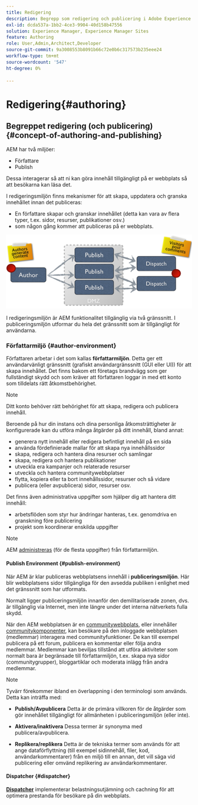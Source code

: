 ```yaml
---
title: Redigering
description: Begrepp som redigering och publicering i Adobe Experience Manager 6.5.
exl-id: dcda537a-1bb2-4ce3-9904-40d158b47556
solution: Experience Manager, Experience Manager Sites
feature: Authoring
role: User,Admin,Architect,Developer
source-git-commit: 9a3008553b8091b66c72e0b6c317573b235eee24
workflow-type: tm+mt
source-wordcount: '547'
ht-degree: 0%

---
```


# Redigering{#authoring}

## Begreppet redigering (och publicering) {#concept-of-authoring-and-publishing}

AEM har två miljöer:

* Författare
* Publish

Dessa interagerar så att ni kan göra innehåll tillgängligt på er webbplats så att besökarna kan läsa det.

I redigeringsmiljön finns mekanismer för att skapa, uppdatera och granska innehållet innan det publiceras:

* En författare skapar och granskar innehållet (detta kan vara av flera typer, t.ex. sidor, resurser, publikationer osv.)
* som någon gång kommer att publiceras på er webbplats.

![Översikt över miljöer](assets/chlimage_1-132.png)

I redigeringsmiljön är AEM funktionalitet tillgänglig via två gränssnitt. I publiceringsmiljön utformar du hela det gränssnitt som är tillgängligt för användarna.

### Författarmiljö {#author-environment}

Författaren arbetar i det som kallas **författarmiljön**. Detta ger ett användarvänligt gränssnitt (grafiskt användargränssnitt (GUI eller UI)) för att skapa innehållet. Det finns bakom ett företags brandvägg som ger fullständigt skydd och som kräver att författaren loggar in med ett konto som tilldelats rätt åtkomstbehörighet.

>[!NOTE]
>
>Ditt konto behöver rätt behörighet för att skapa, redigera och publicera innehåll.

Beroende på hur din instans och dina personliga åtkomsträttigheter är konfigurerade kan du utföra många åtgärder på ditt innehåll, bland annat:

* generera nytt innehåll eller redigera befintligt innehåll på en sida
* använda fördefinierade mallar för att skapa nya innehållssidor
* skapa, redigera och hantera dina resurser och samlingar
* skapa, redigera och hantera publikationer
* utveckla era kampanjer och relaterade resurser
* utveckla och hantera communitywebbplatser
* flytta, kopiera eller ta bort innehållssidor, resurser och så vidare
* publicera (eller avpublicera) sidor, resurser osv.

Det finns även administrativa uppgifter som hjälper dig att hantera ditt innehåll:

* arbetsflöden som styr hur ändringar hanteras, t.ex. genomdriva en granskning före publicering
* projekt som koordinerar enskilda uppgifter

>[!NOTE]
>
>AEM [administreras](/help/sites-administering/home.md) (för de flesta uppgifter) från författarmiljön.

#### Publish Environment {#publish-environment}

När AEM är klar publiceras webbplatsens innehåll i **publiceringsmiljön**. Här blir webbplatsens sidor tillgängliga för den avsedda publiken i enlighet med det gränssnitt som har utformats.

Normalt ligger publiceringsmiljön innanför den demilitariserade zonen, dvs. är tillgänglig via Internet, men inte längre under det interna nätverkets fulla skydd.

När den AEM webbplatsen är en [communitywebbplats](/help/communities/overview.md), eller innehåller [communitykomponenter](/help/communities/author-communities.md), kan besökare på den inloggade webbplatsen (medlemmar) interagera med communityfunktioner. De kan till exempel publicera på ett forum, publicera en kommentar eller följa andra medlemmar. Medlemmar kan beviljas tillstånd att utföra aktiviteter som normalt bara är begränsade till författarmiljön, t.ex. skapa nya sidor (communitygrupper), bloggartiklar och moderata inlägg från andra medlemmar.

>[!NOTE]
>
>Tyvärr förekommer ibland en överlappning i den terminologi som används. Detta kan inträffa med:
>
>* **Publish/Avpublicera**
>  Detta är de primära villkoren för de åtgärder som gör innehållet tillgängligt för allmänheten i publiceringsmiljön (eller inte).
>
>* **Aktivera/inaktivera**
>  Dessa termer är synonyma med publicera/avpublicera.
>
>* **Replikera/replikera**
>  Detta är de tekniska termer som används för att ange dataförflyttning (till exempel sidinnehåll, filer, kod, användarkommentarer) från en miljö till en annan, det vill säga vid publicering eller omvänd replikering av användarkommentarer.
>

#### Dispatcher {#dispatcher}

**[Dispatcher](https://experienceleague.adobe.com/docs/experience-manager-dispatcher/using/dispatcher.html?lang=sv-SE)** implementerar belastningsutjämning och cachning för att optimera prestanda för besökare på din webbplats.
